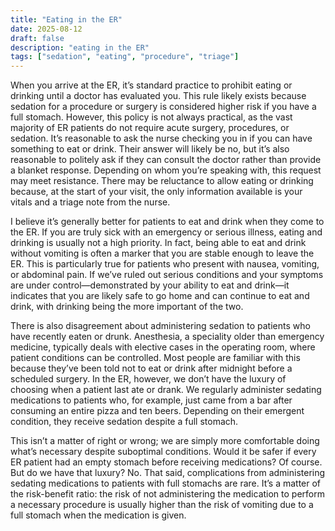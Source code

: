 ```yaml
---
title: "Eating in the ER"
date: 2025-08-12
draft: false
description: "eating in the ER"
tags: ["sedation", "eating", "procedure", "triage"]
---
```


When you arrive at the ER, it’s standard practice to prohibit eating or drinking until a doctor has evaluated you. This rule likely exists because sedation for a procedure or surgery is considered higher risk if you have a full stomach. However, this policy is not always practical, as the vast majority of ER patients do not require acute surgery, procedures, or sedation. It’s reasonable to ask the nurse checking you in if you can have something to eat or drink. Their answer will likely be no, but it’s also reasonable to politely ask if they can consult the doctor rather than provide a blanket response. Depending on whom you’re speaking with, this request may meet resistance. There may be reluctance to allow eating or drinking because, at the start of your visit, the only information available is your vitals and a triage note from the nurse.

I believe it’s generally better for patients to eat and drink when they come to the ER. If you are truly sick with an emergency or serious illness, eating and drinking is usually not a high priority. In fact, being able to eat and drink without vomiting is often a marker that you are stable enough to leave the ER. This is particularly true for patients who present with nausea, vomiting, or abdominal pain. If we’ve ruled out serious conditions and your symptoms are under control—demonstrated by your ability to eat and drink—it indicates that you are likely safe to go home and can continue to eat and drink, with drinking being the more important of the two.

There is also disagreement about administering sedation to patients who have recently eaten or drunk. Anesthesia, a speciality older than emergency medicine, typically deals with elective cases in the operating room, where patient conditions can be controlled. Most people are familiar with this because they’ve been told not to eat or drink after midnight before a scheduled surgery. In the ER, however, we don’t have the luxury of choosing when a patient last ate or drank. We regularly administer sedating medications to patients who, for example, just came from a bar after consuming an entire pizza and ten beers. Depending on their emergent condition, they receive sedation despite a full stomach.

This isn’t a matter of right or wrong; we are simply more comfortable doing what’s necessary despite suboptimal conditions. Would it be safer if every ER patient had an empty stomach before receiving medications? Of course. But do we have that luxury? No. That said, complications from administering sedating medications to patients with full stomachs are rare. It’s a matter of the risk-benefit ratio: the risk of not administering the medication to perform a necessary procedure is usually higher than the risk of vomiting due to a full stomach when the medication is given.
